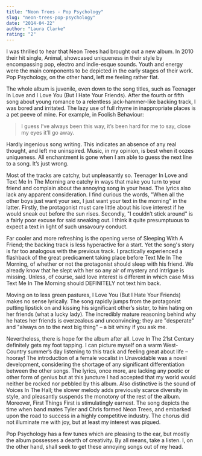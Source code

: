 ```yaml
---
title: "Neon Trees - Pop Psychology"
slug: "neon-trees-pop-psychology"
date: "2014-04-22"
author: "Laura Clarke"
rating: "2"
---
```


I was thrilled to hear that Neon Trees had brought out a new album. In 2010 their hit single, Animal, showcased uniqueness in their style by encompassing pop, electro and indie-esque sounds. Youth and energy were the main components to be depicted in the early stages of their work. Pop Psychology, on the other hand, left me feeling rather flat.

The whole album is juvenile, even down to the song titles, such as Teenager In Love and I Love You (But I Hate Your Friends). After the fourth or fifth song about young romance to a relentless jack-hammer-like backing track, I was bored and irritated. The lazy use of full rhyme in inappropriate places is a pet peeve of mine. For example, in Foolish Behaviour:

> I guess I’ve always been this way, it’s been hard for me to say, close my eyes it’ll go away.

Hardly ingenious song writing. This indicates an absence of any real thought, and left me uninspired. Music, in my opinion, is best when it oozes uniqueness. All enchantment is gone when I am able to guess the next line to a song. It’s just wrong.

Most of the tracks are catchy, but unpleasantly so. Teenager In Love and Text Me In The Morning are catchy in ways that make you turn to your friend and complain about the annoying song in your head. The lyrics also lack any apparent consideration. I find curious the words, "When all the other boys just want your sex, I just want your text in the morning" in the latter. Firstly, the protagonist must care little about his love interest if he would sneak out before the sun rises. Secondly, "I couldn’t stick around" is a fairly poor excuse for said sneaking out. I think it quite presumptuous to expect a text in light of such unsavoury conduct.

Far cooler and more refreshing is the opening verse of Sleeping With A Friend; the backing track is less hyperactive for a start. Yet the song's story is far too analogous with the previous track. I practically experienced a flashback of the great predicament taking place before Text Me In The Morning, of whether or not the protagonist should sleep with his friend. We already know that he slept with her so any air of mystery and intrigue is missing. Unless, of course, said love interest is different in which case Miss Text Me In The Morning should DEFINITELY not text him back.

Moving on to less green pastures, I Love You (But I Hate Your Friends) makes no sense lyrically. The song rapidly jumps from the protagonist putting lipstick on and kissing his significant other’s sister, to him hating on her friends (what a lucky lady). The incredibly mature reasoning behind why he hates her friends is overzealous and unconvincing; they are "desperate" and "always on to the next big thing" – a bit whiny if you ask me.

Nevertheless, there is hope for the album after all. Love In The 21st Century definitely gets my foot tapping. I can picture myself on a warm West-Country summer’s day listening to this track and feeling great about life – hooray! The introduction of a female vocalist in Unavoidable was a novel development, considering the shortage of any significant differentiation between the other songs. The lyrics, once more, are lacking any poetic or other form of genius but at this juncture I had accepted that my world would neither be rocked nor pebbled by this album. Also distinctive is the sound of Voices In The Hall; the slower melody adds previously scarce diversity in style, and pleasantly suspends the monotony of the rest of the album. Moreover, First Things First is stimulatingly earnest. The song depicts the time when band mates Tyler and Chris formed Neon Trees, and embarked upon the road to success in a highly competitive industry. The chorus did not illuminate me with joy, but at least my interest was piqued.

Pop Psychology has a few tunes which are pleasing to the ear, but mostly the album possesses a dearth of creativity. By all means, take a listen. I, on the other hand, shall seek to get these annoying songs out of my head.
